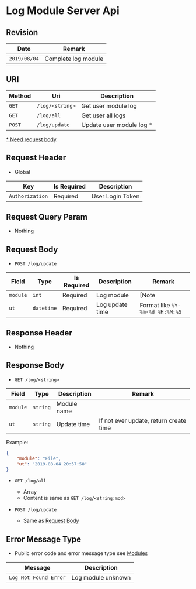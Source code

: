 # Log Module Server Api

## Revision

|Date|Remark|
|--|--|
|`2019/08/04`|Complete log module|

## URI

|Method|Uri|Description|
|--|--|--|
|`GET`|`/log/<string>`|Get user module log|
|`GET`|`/log/all`|Get user all logs|
|`POST`|`/log/update`|Update user module log \*|

[\* Need request body](https://github.com/Aoi-hosizora/Biji_BackEnd/blob/master/app/Modules/Log/readme.md#request-body)

## Request Header

+ Global

|Key|Is Required|Description|
|--|--|--|
|`Authorization`|Required|User Login Token|

## Request Query Param

+ Nothing

## Request Body

+ `POST /log/update`

|Field|Type|Is Required|Description|Remark|
|--|--|--|--|--|
|`module`|`int`|Required|Log module|\[Note|Group|Star|File|Schedule\]|
|`ut`|`datetime`|Required|Log update time|Format like `%Y-%m-%d %H:%M:%S`|

## Response Header

+ Nothing

## Response Body

+ `GET /log/<string>`

|Field|Type|Description|Remark|
|--|--|--|--|
|`module`|`string`|Module name||
|`ut`|`string`|Update time|If not ever update, return create time|

Example:

```json
{
    "module": "File",
    "ut": "2019-08-04 20:57:58"
}
```

+ `GET /log/all`
    + Array
    + Content is same as `GET /log/<string:mod>`

+ `POST /log/update`
    + Same as [Request Body](https://github.com/Aoi-hosizora/Biji_BackEnd/blob/master/app/Modules/Log/readme.md#request-body)

## Error Message Type

+ Public error code and error message type see [Modules](https://github.com/Aoi-hosizora/Biji_BackEnd/blob/master/app/Modules/readme.md)

|Message|Description|
|--|--|
|`Log Not Found Error`|Log module unknown|